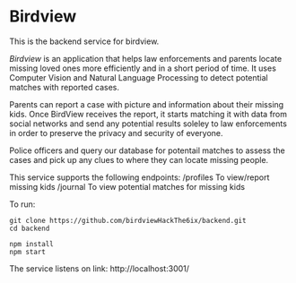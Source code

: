 # Birdview
This is the backend service for birdview.

*Birdview* is an application that helps law enforcements and parents locate missing loved ones more efficiently and in a short period of time. It uses Computer Vision and Natural Language Processing to detect potential matches with reported cases.

Parents can report a case with picture and information about their missing kids. Once BirdView receives the report, it starts matching it with data from social networks and send any potential results soleley to law enforcements in order to preserve the privacy and security of everyone.

Police officers and query our database for potentail matches to assess the cases and pick up any clues to where they can locate missing people.

This service supports the following endpoints:
/profiles To view/report missing kids
/journal To view potential matches for missing kids

To run:
```
git clone https://github.com/birdviewHackThe6ix/backend.git
cd backend

npm install
npm start
```

The service listens on link: http://localhost:3001/